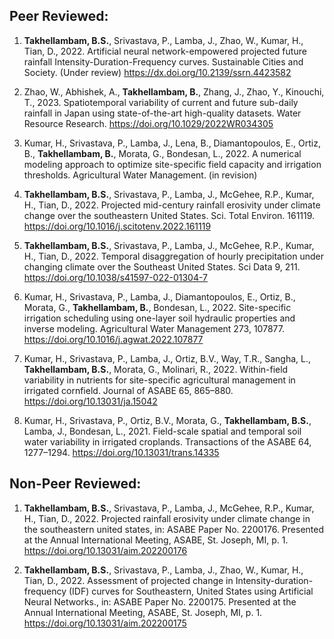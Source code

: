 
## Peer Reviewed:
1.	**Takhellambam, B.S.**, Srivastava, P., Lamba, J., Zhao, W., Kumar, H., Tian, D., 2022. Artificial neural network-empowered projected future rainfall Intensity-Duration-Frequency curves. Sustainable Cities and Society. (Under review) https://dx.doi.org/10.2139/ssrn.4423582

2.	Zhao, W., Abhishek, A., **Takhellambam, B.**, Zhang, J., Zhao, Y., Kinouchi, T., 2023. Spatiotemporal variability of current and future sub-daily rainfall in Japan using state-of-the-art high-quality datasets. Water Resource Research. https://doi.org/10.1029/2022WR034305

3.	Kumar, H., Srivastava, P., Lamba, J., Lena, B., Diamantopoulos, E., Ortiz, B., **Takhellambam, B.**, Morata, G., Bondesan, L., 2022. A numerical modeling approach to optimize site-specific field capacity and irrigation thresholds. Agricultural Water Management. (in revision)

4.	**Takhellambam, B.S.**, Srivastava, P., Lamba, J., McGehee, R.P., Kumar, H., Tian, D., 2022. Projected mid-century rainfall erosivity under climate change over the southeastern United States. Sci. Total Environ. 161119. https://doi.org/10.1016/j.scitotenv.2022.161119 

5.	**Takhellambam, B.S.**, Srivastava, P., Lamba, J., McGehee, R.P., Kumar, H., Tian, D., 2022. Temporal disaggregation of hourly precipitation under changing climate over the Southeast United States. Sci Data 9, 211. https://doi.org/10.1038/s41597-022-01304-7 

6.	Kumar, H., Srivastava, P., Lamba, J., Diamantopoulos, E., Ortiz, B., Morata, G., **Takhellambam, B.**, Bondesan, L., 2022. Site-specific irrigation scheduling using one-layer soil hydraulic properties and inverse modeling. Agricultural Water Management 273, 107877. https://doi.org/10.1016/j.agwat.2022.107877

7.	Kumar, H., Srivastava, P., Lamba, J., Ortiz, B.V., Way, T.R., Sangha, L., **Takhellambam, B.S.**, Morata, G., Molinari, R., 2022. Within-field variability in nutrients for site-specific agricultural management in irrigated cornfield. Journal of ASABE 65, 865–880. https://doi.org/10.13031/ja.15042 

8.	Kumar, H., Srivastava, P., Ortiz, B.V., Morata, G., **Takhellambam, B.S.**, Lamba, J., Bondesan, L., 2021. Field-scale spatial and temporal soil water variability in irrigated croplands. Transactions of the ASABE 64, 1277–1294. https://doi.org/10.13031/trans.14335 



## Non-Peer Reviewed:
1.	**Takhellambam, B.S.**, Srivastava, P., Lamba, J., McGehee, R.P., Kumar, H., Tian, D., 2022. Projected rainfall erosivity under climate change in the southeastern united states, in: ASABE Paper No. 2200176. Presented at the Annual International Meeting, ASABE, St. Joseph, MI, p. 1. https://doi.org/10.13031/aim.202200176

2.	**Takhellambam, B.S.**, Srivastava, P., Lamba, J., Zhao, W., Kumar, H., Tian, D., 2022. Assessment of projected change in Intensity-duration-frequency (IDF) curves for Southeastern, United States using Artificial Neural Networks., in: ASABE Paper No. 2200175. Presented at the Annual International Meeting, ASABE, St. Joseph, MI, p. 1. https://doi.org/10.13031/aim.202200175


